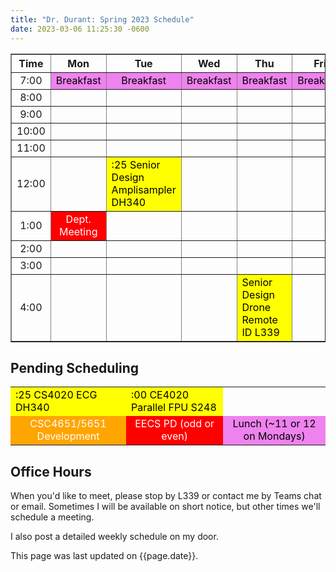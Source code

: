 ```yaml
---
title: "Dr. Durant: Spring 2023 Schedule"
date: 2023-03-06 11:25:30 -0600
---
```


<style type="text/css">
td         { text-align: center;                      }
td.am      { background-color: red;     color: white; }
td.ce4020  { background-color: yellow;  color: black; text-align: left; }
td.csc4651 { background-color: orange;  color: white; }
td.lunch   { background-color: violet;  color: black; }
</style>

<div align="center">
<table border>
<tr><th>Time</th>   <th>Mon</th>                        <th>Tue</th>                                                    <th>Wed</th>                        <th>Thu</th>                                                <th>Fri</th>                        </tr>
<tr><td>7:00</td>   <td class="lunch">Breakfast</td>    <td class="lunch">Breakfast</td>                                <td class="lunch">Breakfast</td>    <td class="lunch">Breakfast</td>                            <td class="lunch">Breakfast</td>    </tr>
<tr><td>8:00</td>   <td>&nbsp;</td>                     <td>&nbsp;</td>                                                 <td>&nbsp;</td>                     <td>&nbsp;</td>                                             <td>&nbsp;</td>                     </tr>
<tr><td>9:00</td>   <td>&nbsp;</td>                     <td>&nbsp;</td>                                                 <td>&nbsp;</td>                     <td>&nbsp;</td>                                             <td>&nbsp;</td>                     </tr>
<tr><td>10:00</td>  <td>&nbsp;</td>                     <td>&nbsp;</td>                                                 <td>&nbsp;</td>                     <td>&nbsp;</td>                                             <td>&nbsp;</td>                     </tr>
<tr><td>11:00</td>  <td>&nbsp;</td>                     <td>&nbsp;</td>                                                 <td>&nbsp;</td>                     <td>&nbsp;</td>                                             <td>&nbsp;</td>                     </tr>
<tr><td>12:00</td>  <td>&nbsp;</td>                     <td class="ce4020">:25 Senior Design Amplisampler DH340</td>    <td>&nbsp;</td>                     <td>&nbsp;</td>                                             <td>&nbsp;</td>                     </tr>
<tr><td>1:00</td>   <td class="am">Dept. Meeting</td>   <td>&nbsp;</td>                                                 <td>&nbsp;</td>                     <td>&nbsp;</td>                                             <td>&nbsp;</td>                     </tr>
<tr><td>2:00</td>   <td>&nbsp;</td>                     <td>&nbsp;</td>                                                 <td>&nbsp;</td>                     <td>&nbsp;</td>                                             <td>&nbsp;</td>                     </tr>
<tr><td>3:00</td>   <td>&nbsp;</td>                     <td>&nbsp;</td>                                                 <td>&nbsp;</td>                     <td>&nbsp;</td>                                             <td>&nbsp;</td>                     </tr>
<tr><td>4:00</td>   <td>&nbsp;</td>                     <td>&nbsp;</td>                                                 <td>&nbsp;</td>                     <td class="ce4020">Senior Design Drone Remote ID L339</td>  <td>&nbsp;</td>                     </tr>
</table>
</div>

## Pending Scheduling

<table><tr>
<td class="ce4020">:25 CS4020 ECG DH340</td>
<td class="ce4020">:00 CE4020 Parallel FPU S248</td>
</tr><tr>
<td class="csc4651">CSC4651/5651 Development</td>
<td class="am">EECS PD (odd or even)</td>
<td class="lunch">Lunch (~11 or 12 on Mondays)</td>
</tr></table>

## Office Hours

When you'd like to meet, please stop by L339 or contact me by Teams chat or email. Sometimes I will be available on short notice, but other times we'll schedule a meeting.

I also post a detailed weekly schedule on my door.

This page was last updated on {{page.date}}.
